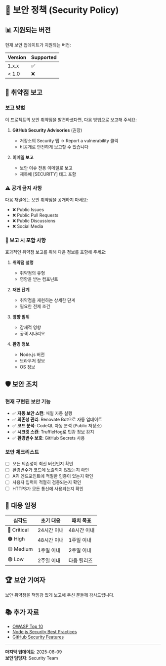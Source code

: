 # 🔐 보안 정책 (Security Policy)

## 📊 지원되는 버전

현재 보안 업데이트가 지원되는 버전:

| Version | Supported          |
| ------- | ------------------ |
| 1.x.x   | :white_check_mark: |
| < 1.0   | :x:                |

## 🚨 취약점 보고

### 보고 방법

이 프로젝트의 보안 취약점을 발견하셨다면, 다음 방법으로 보고해 주세요:

1. **GitHub Security Advisories** (권장)
   - 저장소의 Security 탭 → Report a vulnerability 클릭
   - 비공개로 안전하게 보고할 수 있습니다

2. **이메일 보고**
   - 보안 이슈 전용 이메일로 보고
   - 제목에 [SECURITY] 태그 포함

### ⚠️ 공개 금지 사항

다음 채널에는 보안 취약점을 공개하지 마세요:
- ❌ Public Issues
- ❌ Public Pull Requests  
- ❌ Public Discussions
- ❌ Social Media

### 📝 보고 시 포함 사항

효과적인 취약점 보고를 위해 다음 정보를 포함해 주세요:

1. **취약점 설명**
   - 취약점의 유형
   - 영향을 받는 컴포넌트

2. **재현 단계**
   - 취약점을 재현하는 상세한 단계
   - 필요한 전제 조건

3. **영향 범위**
   - 잠재적 영향
   - 공격 시나리오

4. **환경 정보**
   - Node.js 버전
   - 브라우저 정보
   - OS 정보

## 🛡️ 보안 조치

### 현재 구현된 보안 기능

- ✅ **자동 보안 스캔**: 매일 자동 실행
- ✅ **의존성 관리**: Renovate Bot으로 자동 업데이트
- ✅ **코드 분석**: CodeQL 자동 분석 (Public 저장소)
- ✅ **시크릿 스캔**: TruffleHog로 민감 정보 감지
- ✅ **환경변수 보호**: GitHub Secrets 사용

### 보안 체크리스트

- [ ] 모든 의존성이 최신 버전인지 확인
- [ ] 환경변수가 코드에 노출되지 않았는지 확인
- [ ] API 엔드포인트에 적절한 인증이 있는지 확인
- [ ] 사용자 입력이 적절히 검증되는지 확인
- [ ] HTTPS가 모든 통신에 사용되는지 확인

## 📅 대응 일정

| 심각도 | 초기 대응 | 패치 목표 |
|--------|----------|----------|
| 🔴 Critical | 24시간 이내 | 48시간 이내 |
| 🟠 High | 48시간 이내 | 1주일 이내 |
| 🟡 Medium | 1주일 이내 | 2주일 이내 |
| 🟢 Low | 2주일 이내 | 다음 릴리즈 |

## 🏆 보안 기여자

보안 취약점을 책임감 있게 보고해 주신 분들께 감사드립니다.

## 📚 추가 자료

- [OWASP Top 10](https://owasp.org/www-project-top-ten/)
- [Node.js Security Best Practices](https://nodejs.org/en/docs/guides/security/)
- [GitHub Security Features](https://github.com/features/security)

---

**마지막 업데이트**: 2025-08-09  
**보안 담당자**: Security Team